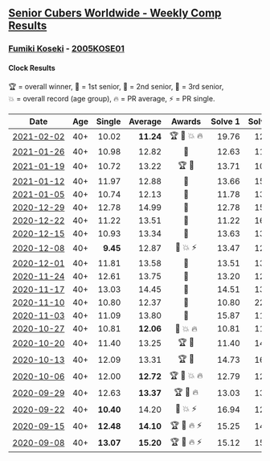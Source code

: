 <style>table {white-space: nowrap;}</style>

## [Senior Cubers Worldwide - Weekly Comp Results](/scw-comp/results/)
### [Fumiki Koseki](README.md) - [2005KOSE01](https://www.worldcubeassociation.org/persons/2005KOSE01?event=clock)
#### Clock Results

<span style="white-space: nowrap;">🏆 = overall winner</span>, <span style="white-space: nowrap;">🥇 = 1st senior</span>, <span style="white-space: nowrap;">🥈 = 2nd senior</span>, <span style="white-space: nowrap;">🥉 = 3rd senior</span>, <span style="white-space: nowrap;">💥 = overall record (age group)</span>, <span style="white-space: nowrap;">🔥 = PR average</span>, <span style="white-space: nowrap;">⚡ = PR single</span>.

| Date | Age | Single | Average | Awards | Solve 1 | Solve 2 | Solve 3 | Solve 4 | Solve 5 | Video |
| :--: | :--: | --: | --: | :--: | --: | --: | --: | --: | --: | :-- |
| [2021-02-02](../../results/2021-02-02/clock.md) | 40+ | 10.02 | **11.24** | 🏆 🥇 💥 🔥 | 19.76 | 12.03 | 10.93 | 10.77 | 10.02 | [Desktop](https://www.facebook.com/events/706077650319450/permalink/709717623288786) / [Mobile](https://m.facebook.com/events/706077650319450?view=permalink&id=709717623288786) |
| [2021-01-26](../../results/2021-01-26/clock.md) | 40+ | 10.98 | 12.82 | 🥇 | 12.63 | 11.63 | DNF | 10.98 | 14.21 | [Desktop](https://www.facebook.com/events/1092517657841225/permalink/1096773217415669) / [Mobile](https://m.facebook.com/events/1092517657841225?view=permalink&id=1096773217415669) |
| [2021-01-19](../../results/2021-01-19/clock.md) | 40+ | 10.72 | 13.22 | 🏆 🥇 | 13.71 | 10.72 | 11.91 | 15.25 | 14.05 | [Desktop](https://www.facebook.com/events/4019154624783622/permalink/4035897126442705) / [Mobile](https://m.facebook.com/events/4019154624783622?view=permalink&id=4035897126442705) |
| [2021-01-12](../../results/2021-01-12/clock.md) | 40+ | 11.97 | 12.88 | 🥇 | 13.66 | 15.08 | 12.35 | 11.97 | 12.63 | [Desktop](https://www.facebook.com/events/769013407298654/permalink/772553363611325) / [Mobile](https://m.facebook.com/events/769013407298654?view=permalink&id=772553363611325) |
| [2021-01-05](../../results/2021-01-05/clock.md) | 40+ | 10.74 | 12.13 | 🥇 | 11.78 | 13.00 | 11.62 | 18.91 | 10.74 | [Desktop](https://www.facebook.com/events/430051568136756/permalink/434358744372705) / [Mobile](https://m.facebook.com/events/430051568136756?view=permalink&id=434358744372705) |
| [2020-12-29](../../results/2020-12-29/clock.md) | 40+ | 12.78 | 14.99 | 🥇 | 12.78 | 15.73 | 14.57 | 17.27 | 14.66 | [Desktop](https://www.facebook.com/events/386974942389757/permalink/390353418718576) / [Mobile](https://m.facebook.com/events/386974942389757?view=permalink&id=390353418718576) |
| [2020-12-22](../../results/2020-12-22/clock.md) | 40+ | 11.22 | 13.51 | 🥇 | 11.22 | 16.06 | 11.25 | 13.23 | DNF | [Desktop](https://www.facebook.com/events/415132489930417/permalink/419471726163160) / [Mobile](https://m.facebook.com/events/415132489930417?view=permalink&id=419471726163160) |
| [2020-12-15](../../results/2020-12-15/clock.md) | 40+ | 10.93 | 13.34 | 🥇 | 13.63 | 13.08 | 18.50 | 13.32 | 10.93 | [Desktop](https://www.facebook.com/events/440319056977468/permalink/444038896605484) / [Mobile](https://m.facebook.com/events/440319056977468?view=permalink&id=444038896605484) |
| [2020-12-08](../../results/2020-12-08/clock.md) | 40+ | **9.45** | 12.87 | 🥇 💥 ⚡ | 13.47 | 12.66 | 12.47 | DNF | **9.45** | [Desktop](https://www.facebook.com/events/728219131442079/permalink/732475134349812) / [Mobile](https://m.facebook.com/events/728219131442079?view=permalink&id=732475134349812) |
| [2020-12-01](../../results/2020-12-01/clock.md) | 40+ | 11.81 | 13.58 | 🥇 | 13.51 | 13.88 | DNF | 13.35 | 11.81 | [Desktop](https://www.facebook.com/events/714027339539738/permalink/718662499076222) / [Mobile](https://m.facebook.com/events/714027339539738?view=permalink&id=718662499076222) |
| [2020-11-24](../../results/2020-11-24/clock.md) | 40+ | 12.61 | 13.75 | 🥇 | 13.20 | 12.64 | 27.06 | 15.40 | 12.61 | [Desktop](https://www.facebook.com/events/422848532078775/permalink/427156874981274) / [Mobile](https://m.facebook.com/events/422848532078775?view=permalink&id=427156874981274) |
| [2020-11-17](../../results/2020-11-17/clock.md) | 40+ | 13.03 | 14.45 | 🥇 | 14.51 | 13.03 | 13.09 | 31.18 | 15.76 | [Desktop](https://www.facebook.com/events/2044447579025647/permalink/2049949975142074) / [Mobile](https://m.facebook.com/events/2044447579025647?view=permalink&id=2049949975142074) |
| [2020-11-10](../../results/2020-11-10/clock.md) | 40+ | 10.80 | 12.37 | 🥇 | 10.80 | 22.80 | 12.49 | 13.47 | 11.15 | [Desktop](https://www.facebook.com/events/758374458225984/permalink/762803044449792) / [Mobile](https://m.facebook.com/events/758374458225984?view=permalink&id=762803044449792) |
| [2020-11-03](../../results/2020-11-03/clock.md) | 40+ | 11.09 | 13.80 | 🥇 | 15.87 | 11.09 | 12.75 | 12.79 | 19.92 | [Desktop](https://www.facebook.com/events/406412140373592/permalink/411441013204038) / [Mobile](https://m.facebook.com/events/406412140373592?view=permalink&id=411441013204038) |
| [2020-10-27](../../results/2020-10-27/clock.md) | 40+ | 10.81 | **12.06** | 🥇 💥 🔥 | 10.81 | 11.15 | 15.45 | 12.55 | 12.48 | [Desktop](https://www.facebook.com/events/3728096903891317/permalink/3740227296011611) / [Mobile](https://m.facebook.com/events/3728096903891317?view=permalink&id=3740227296011611) |
| [2020-10-20](../../results/2020-10-20/clock.md) | 40+ | 11.40 | 13.25 | 🏆 🥇 | 11.40 | 14.54 | 12.94 | 19.41 | 12.28 | [Desktop](https://www.facebook.com/events/3475733505840328/permalink/3494850880595257) / [Mobile](https://m.facebook.com/events/3475733505840328?view=permalink&id=3494850880595257) |
| [2020-10-13](../../results/2020-10-13/clock.md) | 40+ | 12.09 | 13.31 | 🏆 🥇 | 14.73 | 16.27 | 12.18 | 12.09 | 13.03 | [Desktop](https://www.facebook.com/events/718285385437639/permalink/723753741557470) / [Mobile](https://m.facebook.com/events/718285385437639?view=permalink&id=723753741557470) |
| [2020-10-06](../../results/2020-10-06/clock.md) | 40+ | 12.00 | **12.72** | 🏆 🥇 💥 🔥 | 12.79 | 12.01 | 13.36 | 12.00 | 16.03 | [Desktop](https://www.facebook.com/events/365989921479949/permalink/371503000928641) / [Mobile](https://m.facebook.com/events/365989921479949?view=permalink&id=371503000928641) |
| [2020-09-29](../../results/2020-09-29/clock.md) | 40+ | 12.63 | **13.37** | 🏆 🥇 🔥 | 13.03 | 13.13 | DNF | 12.63 | 13.94 | [Desktop](https://www.facebook.com/events/318437286122261/permalink/323632415602748) / [Mobile](https://m.facebook.com/events/318437286122261?view=permalink&id=323632415602748) |
| [2020-09-22](../../results/2020-09-22/clock.md) | 40+ | **10.40** | 14.20 | 🥇 💥 ⚡ | 16.94 | 12.82 | 15.65 | 14.14 | **10.40** | [Desktop](https://www.facebook.com/events/361626694990606/permalink/362915021528440) / [Mobile](https://m.facebook.com/events/361626694990606?view=permalink&id=362915021528440) |
| [2020-09-15](../../results/2020-09-15/clock.md) | 40+ | **12.48** | **14.10** | 🏆 🥇 🔥 ⚡ | 15.25 | 14.11 | 15.24 | 12.95 | **12.48** | [Desktop](https://www.facebook.com/events/681386202727964/permalink/684677592398825) / [Mobile](https://m.facebook.com/events/681386202727964?view=permalink&id=684677592398825) |
| [2020-09-08](../../results/2020-09-08/clock.md) | 40+ | **13.07** | **15.20** | 🏆 🥇 🔥 ⚡ | 15.12 | 15.59 | **13.07** | 16.66 | 14.89 | [Desktop](https://www.facebook.com/events/1438001453064843/permalink/1443799822485006) / [Mobile](https://m.facebook.com/events/1438001453064843?view=permalink&id=1443799822485006) |


<!-- Global site tag (gtag.js) - Google Analytics -->
<script async src="https://www.googletagmanager.com/gtag/js?id=UA-86348435-3"></script>
<script>window.dataLayer = window.dataLayer || []; function gtag() {dataLayer.push(arguments);} gtag('js', new Date()); gtag('config', 'UA-86348435-3');</script>
